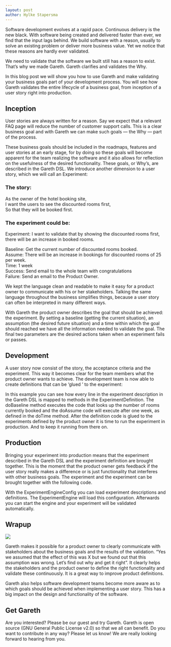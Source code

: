 ```yaml
---
layout: post
author: Hylke Stapersma
---
```


Software development evolves at a rapid pace. Continuous delivery is the new black. With software being created and delivered faster than ever, we find that the input lags behind. We build software with a reason, usually to solve an existing problem or deliver more business value. Yet we notice that these reasons are hardly ever validated.

We need to validate that the software we built still has a reason to exist. That’s why we made Gareth. Gareth clarifies and validates the Why.

In this blog post we will show you how to use Gareth and make validating your business goals part of your development process. You will see how Gareth validates the entire lifecycle of a business goal, from inception of a user story right into production.

<h2>Inception</h2>
User stories are always written for a reason. Say we expect that a relevant FAQ page will reduce the number of customer support calls. This is a clear business goal and with Gareth we can make such goals — the Why — part of the process.

These business goals should be included in the roadmaps, features and user stories at an early stage, for by doing so these goals will become apparent for the team realizing the software and it also allows for reflection on the usefulness of the desired functionality. These goals, or Why’s, are described in the Gareth DSL. We introduce another dimension to a user story, which we will call an Experiment:

<h3>The story:</h3>

As the owner of the hotel booking site,<br />
I want the users to see the discounted rooms first,<br />
So that they will be booked first.<br />


<h3>The experiment could be:</h3>

Experiment: I want to validate that by showing the discounted rooms first, there will be an increase in booked rooms.

Baseline: Get the current number of discounted rooms booked.<br />
Assume: There will be an increase in bookings for discounted rooms of 25 per week.<br />
Time: 1 week<br />
Success: Send email to the whole team with congratulations<br />
Failure: Send an email to the Product Owner.<br />


We kept the language clean and readable to make it easy for a product owner to communicate with his or her stakeholders. Talking the same language throughout the business simplifies things, because a user story can often be interpreted in many different ways.

With Gareth the product owner describes the goal that should be achieved: the experiment. By setting a baseline (getting the current situation), an assumption (the desired future situation) and a time within which the goal should reached we have all the information needed to validate the goal. The final two parameters are the desired actions taken when an experiment fails or passes.

<h2>Development</h2>
A user story now consist of the story, the acceptance criteria and the experiment. This way it becomes clear for the team members what the product owner wants to achieve. The development team is now able to create definitions that can be ‘glued ’ to the experiment:

<script src="https://gist.github.com/Hylke1982/ef6c055cc3cecd0c638d.js"></script>

In this example you can see how every line in the experiment description in the Gareth DSL is mapped to methods in the ExperimentDefinition. The doBaseline method executes the code that looks up the number of rooms currently booked and the doAssume code will execute after one week, as defined in the doTime method. After the definition code is glued to the experiments defined by the product owner it is time to run the experiment in production. And to keep it running from there on.
<h2>Production</h2>
Bringing your experiment into production means that the experiment described in the Gareth DSL and the experiment definition are brought together. This is the moment that the product owner gets feedback if the user story really makes a difference or is just functionality that interferes with other business goals. The experiment and the experiment can be brought together with the following code.

<script src="https://gist.github.com/Hylke1982/c4c0fcea2779093edbf9.js"></script>

With the ExperimentEngineConfig you can load experiment descriptions and definitions. The ExperimentEngine will load this configuration. Afterwards you can start the engine and your experiment will be validated automatically.

<h2>Wrapup</h2>
<img src="{{ site.baseurl }}/images/explain/Cycle 3.png" class="lean-image-left">

Gareth makes it possible for a product owner to clearly communicate with stakeholders about the business goals and the results of the validation. “Yes we assumed that the effect of this was X but we found out that this assumption was wrong. Let’s find out why and get it right”. It clearly helps the stakeholders and the product owner to define the right functionality and validate these continuously. It is a great way to improve product definitions.

Gareth also helps software development teams become more aware as to which goals should be achieved when implementing a user story. This has a big impact on the design and functionality of the software.

<h2>Get Gareth</h2>
Are you interested? Please be our guest and try Gareth. Gareth is open source (GNU General Public License v2.0) so that we all can benefit. Do you want to contribute in any way? Please let us know! We are really looking forward to hearing from you.
